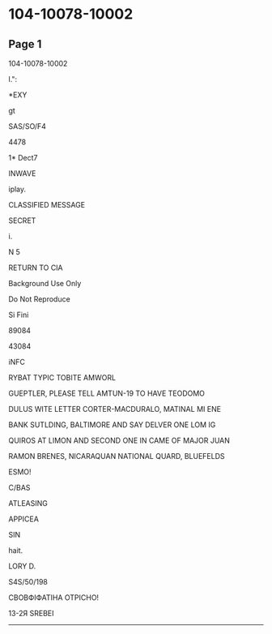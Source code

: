 # 104-10078-10002

## Page 1

104-10078-10002

l.":

*EXY

gt

SAS/SO/F4

4478

1* Dect7

INWAVE

iplay.

CLASSIFIED MESSAGE

SECRET

i.

N 5

RETURN TO CIA

Background Use Only

Do Not Reproduce

Si Fini

89084

43084

iNFC

RYBAT TYPIC TOBITE AMWORL

GUEPTLER, PLEASE TELL AMTUN-19 TO HAVE TEODOMO

DULUS WITE LETTER CORTER-MACDURALO, MATINAL MI ENE

BANK SUTLDING, BALTIMORE AND SAY DELVER ONE LOM IG

QUIROS AT LIMON AND SECOND ONE IN CAME OF MAJOR JUAN

RAMON BRENES, NICARAQUAN NATIONAL QUARD, BLUEFELDS

ESMO!

C/BAS

ATLEASING

APPICEA

SIN

hait.

LORY D.

S4S/50/198

СВОВФІФАТІНА ОТРІСНО!

13-2Я SREBEI

---

